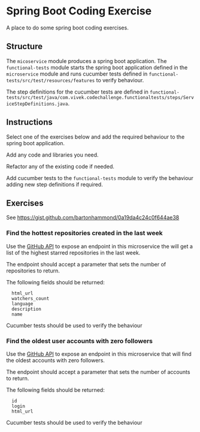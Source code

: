 # Spring Boot Coding Exercise #

A place to do some spring boot coding exercises.


## Structure ##

The `micoservice` module produces a spring boot application. The `functional-tests` module starts 
the spring boot application defined in the `microservice` module and runs cucumber tests defined in
`functional-tests/src/test/resources/features` to verify behaviour.

The step definitions for the cucumber tests are defined in 
`functional-tests/src/test/java/com.vivek.codechallenge.functionaltests/steps/ServiceStepDefinitions.java`.


## Instructions ##

Select one of the exercises below and add the required behaviour to the spring boot application. 

Add any code and libraries you need.

Refactor any of the existing code if needed.

Add cucumber tests to the `functional-tests` module to verify the behaviour adding new step 
definitions if required.


## Exercises ##

See https://gist.github.com/bartonhammond/0a19da4c24c0f644ae38


### Find the hottest repositories created in the last week ###

Use the [GitHub API][1] to expose an endpoint in this microservice the will get a list of the 
highest starred repositories in the last week.

The endpoint should accept a parameter that sets the number of repositories to return.

The following fields should be returned:

      html_url
      watchers_count
      language
      description
      name

Cucumber tests should be used to verify the behaviour


### Find the oldest user accounts with zero followers ###

Use the [GitHub API][1] to expose an endpoint in this microservice that will find the oldest 
accounts with zero followers.

The endpoint should accept a parameter that sets the number of accounts to return.

The following fields should be returned:

      id
      login
      html_url

Cucumber tests should be used to verify the behaviour



[1]: http://developer.github.com/v3/search/#search-repositories
